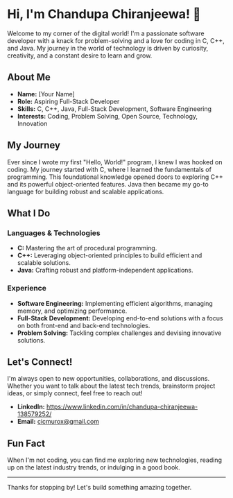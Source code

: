 # Hi, I'm Chandupa Chiranjeewa! 👋

Welcome to my corner of the digital world! I'm a passionate software developer with a knack for problem-solving and a love for coding in C, C++, and Java. My journey in the world of technology is driven by curiosity, creativity, and a constant desire to learn and grow.

## About Me

- **Name:** [Your Name]
- **Role:** Aspiring Full-Stack Developer
- **Skills:** C, C++, Java, Full-Stack Development, Software Engineering
- **Interests:** Coding, Problem Solving, Open Source, Technology, Innovation

## My Journey

Ever since I wrote my first "Hello, World!" program, I knew I was hooked on coding. My journey started with C, where I learned the fundamentals of programming. This foundational knowledge opened doors to exploring C++ and its powerful object-oriented features. Java then became my go-to language for building robust and scalable applications.

## What I Do

### Languages & Technologies

- **C:** Mastering the art of procedural programming.
- **C++:** Leveraging object-oriented principles to build efficient and scalable solutions.
- **Java:** Crafting robust and platform-independent applications.

### Experience

- **Software Engineering:** Implementing efficient algorithms, managing memory, and optimizing performance.
- **Full-Stack Development:** Developing end-to-end solutions with a focus on both front-end and back-end technologies.
- **Problem Solving:** Tackling complex challenges and devising innovative solutions.

## Let's Connect!

I'm always open to new opportunities, collaborations, and discussions. Whether you want to talk about the latest tech trends, brainstorm project ideas, or simply connect, feel free to reach out!

- **LinkedIn:** https://www.linkedin.com/in/chandupa-chiranjeewa-138579252/
- **Email:** cicmurox@gmail.com

## Fun Fact

When I'm not coding, you can find me exploring new technologies, reading up on the latest industry trends, or indulging in a good book.

---

Thanks for stopping by! Let's build something amazing together.

